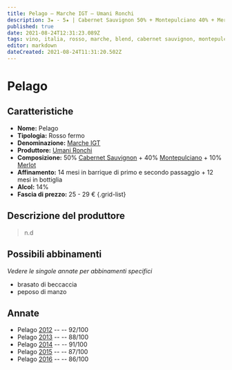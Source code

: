 ```yaml
---
title: Pelago – Marche IGT – Umani Ronchi
description: 3★ - 5★ | Cabernet Sauvignon 50% + Montepulciano 40% + Merlot 10% | Marche (IT)
published: true
date: 2021-08-24T12:31:23.089Z
tags: vino, italia, rosso, marche, blend, cabernet sauvignon, montepulciano, merlot, brasato di beccaccia, peposo di manzo, 25 - 29 €, 5 stelle
editor: markdown
dateCreated: 2021-08-24T11:31:20.502Z
---
```


# Pelago

## Caratteristiche
- **Nome:** Pelago
- **Tipologia:** Rosso fermo
- **Denominazione:** [Marche IGT](/denominazioni/Italia/Marche/IGT/Marche)
- **Produttore:** [Umani Ronchi](/produttori/Italia/Marche/Umani-Ronchi) 
- **Composizione:** 50% [Cabernet Sauvignon](/vitigni/Francia/bacca-nera/cabernet-sauvignon) + 40% [Montepulciano](/vitigni/Italia/bacca-nera/montepulciano) + 10% [Merlot](/vitigni/Francia/bacca-nera/merlot)
- **Affinamento:** 14 mesi in barrique di primo e secondo passaggio + 12 mesi in bottiglia
- **Alcol:** 14%
- **Fascia di prezzo:** 25 - 29 €
{.grid-list}

## Descrizione del produttore

> n.d

## Possibili abbinamenti
*Vedere le singole annate per abbinamenti specifici*

- brasato di beccaccia
- peposo di manzo

## Annate
- Pelago [2012](/vini/Italia/Marche/Umani-Ronchi/Pelago/2012) -- <span class="star-5"></span> -- 92/100
- Pelago [2013](/vini/Italia/Marche/Umani-Ronchi/Pelago/2013) -- <span class="star-3"></span> -- 88/100
- Pelago [2014](/vini/Italia/Marche/Umani-Ronchi/Pelago/2014) -- <span class="star-5"></span> -- 91/100
- Pelago [2015](/vini/Italia/Marche/Umani-Ronchi/Pelago/2015) -- <span class="star-3"></span> -- 87/100
- Pelago [2016](/vini/Italia/Marche/Umani-Ronchi/Pelago/2016) -- <span class="star-4"></span> -- 86/100




